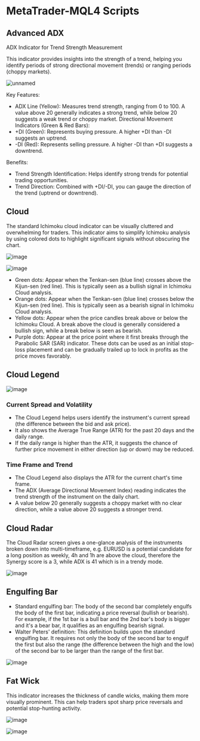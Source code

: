 # MetaTrader-MQL4 Scripts

## Advanced ADX

ADX Indicator for Trend Strength Measurement

This indicator provides insights into the strength of a trend, helping you identify periods of strong directional movement (trends) or ranging periods (choppy markets).

![unnamed](https://github.com/harryguiacorn/MetaTrader-MQL4/assets/1398153/b65a40a1-b1d5-46f3-a5ef-5fc97fd7b4ea)

Key Features:

- ADX Line (Yellow): Measures trend strength, ranging from 0 to 100. A value above 20 generally indicates a strong trend, while below 20 suggests a weak trend or choppy market.
Directional Movement Indicators (Green & Red Bars):
- +DI (Green): Represents buying pressure. A higher +DI than -DI suggests an uptrend.
- -DI (Red): Represents selling pressure. A higher -DI than +DI suggests a downtrend.

Benefits:

- Trend Strength Identification: Helps identify strong trends for potential trading opportunities.
- Trend Direction: Combined with +DI/-DI, you can gauge the direction of the trend (uptrend or downtrend).

## Cloud

The standard Ichimoku cloud indicator can be visually cluttered and overwhelming for traders. This indicator aims to simplify Ichimoku analysis by using colored dots to highlight significant signals without obscuring the chart.

![image](https://github.com/harryguiacorn/MetaTrader-MQL4/assets/1398153/15869731-dd16-4e64-a4b1-aa00a76b9e06)

![image](https://github.com/harryguiacorn/MetaTrader-MQL4/assets/1398153/6aa0b51a-4127-4597-94be-c23a43de259e)

- Green dots: Appear when the Tenkan-sen (blue line) crosses above the Kijun-sen (red line). This is typically seen as a bullish signal in Ichimoku Cloud analysis.
- Orange dots: Appear when the Tenkan-sen (blue line) crosses below the Kijun-sen (red line). This is typically seen as a bearish signal in Ichimoku Cloud analysis.
- Yellow dots: Appear when the price candles break above or below the Ichimoku Cloud. A break above the cloud is generally considered a bullish sign, while a break below is seen as bearish.
- Purple dots: Appear at the price point where it first breaks through the Parabolic SAR (SAR) indicator. These dots can be used as an initial stop-loss placement and can be gradually trailed up to lock in profits as the price moves favorably.

## Cloud Legend

![image](https://github.com/harryguiacorn/MetaTrader-MQL4/assets/1398153/dcbccce2-add3-41d2-8338-008b07dd111d)

### Current Spread and Volatility

- The Cloud Legend helps users identify the instrument's current spread (the difference between the bid and ask price).
- It also shows the Average True Range (ATR) for the past 20 days and the daily range.
- If the daily range is higher than the ATR, it suggests the chance of further price movement in either direction (up or down) may be reduced.

### Time Frame and Trend

- The Cloud Legend also displays the ATR for the current chart's time frame.
- The ADX (Average Directional Movement Index) reading indicates the trend strength of the instrument on the daily chart.
- A value below 20 generally suggests a choppy market with no clear direction, while a value above 20 suggests a stronger trend.

## Cloud Radar

The Cloud Radar screen gives a one-glance analysis of the instruments broken down into multi-timeframe, e.g. EURUSD is a potential candidate for a long position as weekly, 4h and 1h are above the cloud, therefore the Synergy score is a 3, while ADX is 41 which is in a trendy mode.

![image](https://github.com/harryguiacorn/MetaTrader-MQL4/assets/1398153/7c145828-13c1-48bb-a480-5b8b0615a0a9)

## Engulfing Bar
- Standard engulfing bar: The body of the second bar completely engulfs the body of the first bar, indicating a price reversal (bullish or bearish). For example, if the 1st bar is a bull bar and the 2nd bar's body is bigger and it's a bear bar, it qualifies as an engulfing bearish signal.
- Walter Peters' definition: This definition builds upon the standard engulfing bar. It requires not only the body of the second bar to engulf the first but also the range (the difference between the high and the low) of the second bar to be larger than the range of the first bar.

![image](https://github.com/harryguiacorn/MetaTrader-MQL4/assets/1398153/c2992082-abac-41e5-a9ee-db14719f650c)

## Fat Wick

This indicator increases the thickness of candle wicks, making them more visually prominent. This can help traders spot sharp price reversals and potential stop-hunting activity.

![image](https://github.com/harryguiacorn/MetaTrader-MQL4/assets/1398153/3eb03777-01d0-424e-ac06-a2de692536d3)

![image](https://github.com/harryguiacorn/MetaTrader-MQL4/assets/1398153/8027266c-f4be-4c78-98fd-f9aa32209d46)





